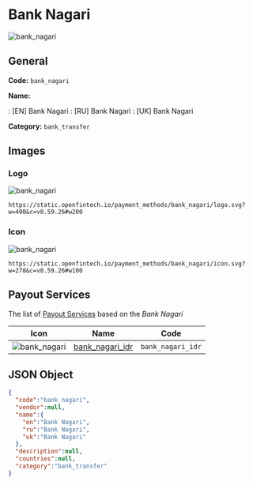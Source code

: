 
# Bank Nagari 
![bank_nagari](https://static.openfintech.io/payment_methods/bank_nagari/logo.svg?w=400&c=v0.59.26#w200)  

## General 
**Code:** `bank_nagari` 
 
**Name:** 
 
:	[EN] Bank Nagari 
:	[RU] Bank Nagari 
:	[UK] Bank Nagari 
 
**Category:** `bank_transfer` 
 

## Images 

### Logo 
![bank_nagari](https://static.openfintech.io/payment_methods/bank_nagari/logo.svg?w=400&c=v0.59.26#w200)  

```
https://static.openfintech.io/payment_methods/bank_nagari/logo.svg?w=400&c=v0.59.26#w200
```  

### Icon 
![bank_nagari](https://static.openfintech.io/payment_methods/bank_nagari/icon.svg?w=278&c=v0.59.26#w100)  

```
https://static.openfintech.io/payment_methods/bank_nagari/icon.svg?w=278&c=v0.59.26#w100
```  

## Payout Services 
 
The list of [Payout Services](/payout-services/) based on the _Bank Nagari_ 

|Icon|Name|Code| 
|:---:|:---:|:---:| 
|![bank_nagari](https://static.openfintech.io/payout_methods/bank_nagari/icon.svg?w=278&c=v0.59.26#w40) |[bank_nagari_idr](/payout-services/bank_nagari_idr/)|`bank_nagari_idr`| 
 

## JSON Object 

```json
{
  "code":"bank_nagari",
  "vendor":null,
  "name":{
    "en":"Bank Nagari",
    "ru":"Bank Nagari",
    "uk":"Bank Nagari"
  },
  "description":null,
  "countries":null,
  "category":"bank_transfer"
}
```  
